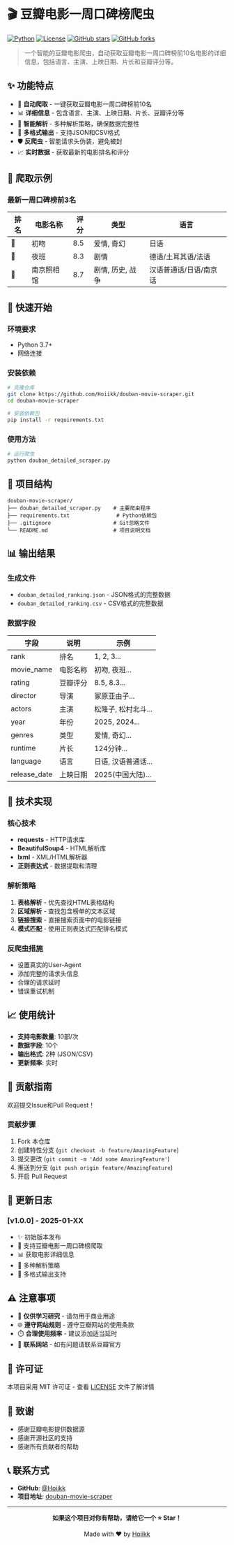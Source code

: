 # 🎬 豆瓣电影一周口碑榜爬虫

[![Python](https://img.shields.io/badge/Python-3.7+-blue.svg)](https://www.python.org/downloads/)
[![License](https://img.shields.io/badge/License-MIT-green.svg)](LICENSE)
[![GitHub stars](https://img.shields.io/github/stars/Hoiikk/douban-movie-scraper.svg)](https://github.com/Hoiikk/douban-movie-scraper/stargazers)
[![GitHub forks](https://img.shields.io/badge/GitHub-forks-blue.svg)](https://github.com/Hoiikk/douban-movie-scraper/network)

> 一个智能的豆瓣电影爬虫，自动获取豆瓣电影一周口碑榜前10名电影的详细信息，包括语言、主演、上映日期、片长和豆瓣评分等。

## ✨ 功能特点

- 🚀 **自动爬取** - 一键获取豆瓣电影一周口碑榜前10名
- 📊 **详细信息** - 包含语言、主演、上映日期、片长、豆瓣评分等
- 🔄 **智能解析** - 多种解析策略，确保数据完整性
- 📁 **多格式输出** - 支持JSON和CSV格式
- 🛡️ **反爬虫** - 智能请求头伪装，避免被封
- 📈 **实时数据** - 获取最新的电影排名和评分

## 🎯 爬取示例

### 最新一周口碑榜前3名

| 排名 | 电影名称 | 评分 | 类型 | 语言 |
|------|----------|------|------|------|
| 🥇 | 初吻 | 8.5 | 爱情, 奇幻 | 日语 |
| 🥈 | 夜班 | 8.3 | 剧情 | 德语/土耳其语/法语 |
| 🥉 | 南京照相馆 | 8.7 | 剧情, 历史, 战争 | 汉语普通话/日语/南京话 |

## 🚀 快速开始

### 环境要求

- Python 3.7+
- 网络连接

### 安装依赖

```bash
# 克隆仓库
git clone https://github.com/Hoiikk/douban-movie-scraper.git
cd douban-movie-scraper

# 安装依赖包
pip install -r requirements.txt
```

### 使用方法

```bash
# 运行爬虫
python douban_detailed_scraper.py
```

## 📁 项目结构

```
douban-movie-scraper/
├── douban_detailed_scraper.py    # 主要爬虫程序
├── requirements.txt               # Python依赖包
├── .gitignore                    # Git忽略文件
└── README.md                     # 项目说明文档
```

## 📊 输出结果

### 生成文件

- `douban_detailed_ranking.json` - JSON格式的完整数据
- `douban_detailed_ranking.csv` - CSV格式的完整数据

### 数据字段

| 字段 | 说明 | 示例 |
|------|------|------|
| rank | 排名 | 1, 2, 3... |
| movie_name | 电影名称 | 初吻, 夜班... |
| rating | 豆瓣评分 | 8.5, 8.3... |
| director | 导演 | 冢原亚由子... |
| actors | 主演 | 松隆子, 松村北斗... |
| year | 年份 | 2025, 2024... |
| genres | 类型 | 爱情, 奇幻... |
| runtime | 片长 | 124分钟... |
| language | 语言 | 日语, 汉语普通话... |
| release_date | 上映日期 | 2025(中国大陆)... |

## 🔧 技术实现

### 核心技术

- **requests** - HTTP请求库
- **BeautifulSoup4** - HTML解析库
- **lxml** - XML/HTML解析器
- **正则表达式** - 数据提取和清理

### 解析策略

1. **表格解析** - 优先查找HTML表格结构
2. **区域解析** - 查找包含榜单的文本区域
3. **链接搜索** - 直接搜索页面中的电影链接
4. **模式匹配** - 使用正则表达式匹配排名模式

### 反爬虫措施

- 设置真实的User-Agent
- 添加完整的请求头信息
- 合理的请求延时
- 错误重试机制

## 📈 使用统计

- **支持电影数量**: 10部/次
- **数据字段**: 10个
- **输出格式**: 2种 (JSON/CSV)
- **更新频率**: 实时

## 🤝 贡献指南

欢迎提交Issue和Pull Request！

### 贡献步骤

1. Fork 本仓库
2. 创建特性分支 (`git checkout -b feature/AmazingFeature`)
3. 提交更改 (`git commit -m 'Add some AmazingFeature'`)
4. 推送到分支 (`git push origin feature/AmazingFeature`)
5. 开启 Pull Request

## 📝 更新日志

### [v1.0.0] - 2025-01-XX
- ✨ 初始版本发布
- 🎯 支持豆瓣电影一周口碑榜爬取
- 📊 获取电影详细信息
- 🔄 多种解析策略
- 📁 多格式输出支持

## ⚠️ 注意事项

- 🚫 **仅供学习研究** - 请勿用于商业用途
- 🌐 **遵守网站规则** - 遵守豆瓣网站的使用条款
- ⏱️ **合理使用频率** - 建议添加适当延时
- 📧 **联系网站** - 如有问题请联系豆瓣官方

## 📄 许可证

本项目采用 MIT 许可证 - 查看 [LICENSE](LICENSE) 文件了解详情

## 🙏 致谢

- 感谢豆瓣电影提供数据源
- 感谢开源社区的支持
- 感谢所有贡献者的帮助

## 📞 联系方式

- **GitHub**: [@Hoiikk](https://github.com/Hoiikk)
- **项目地址**: [douban-movie-scraper](https://github.com/Hoiikk/douban-movie-scraper)

---

<div align="center">

**如果这个项目对你有帮助，请给它一个 ⭐ Star！**

Made with ❤️ by [Hoiikk](https://github.com/Hoiikk)

</div>
